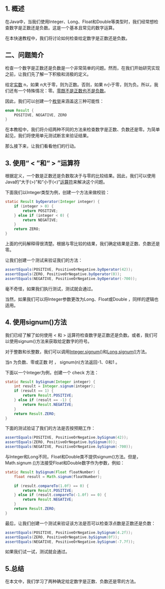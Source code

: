 ## 1. 概述

在Java中，当我们使用Integer、Long、Float和Double等类型时，我们经常想检查数字是正数还是负数。这是一个基本且常见的数字运算。

在本快速教程中，我们将讨论如何检查给定数字是正数还是负数。

## 二、问题简介

检查一个数字是正数还是负数是一个非常简单的问题。然而，在我们开始研究实现之前，让我们先了解一下积极和消极的定义。

给定[实数](https://en.wikipedia.org/wiki/Real_number) n，如果 n大于零，则为正数。否则，如果 n小于零，则为负。所以，我们还有一个特殊情况：零。[零既不是正数也不是负数](https://en.wikipedia.org/wiki/0)。

因此，我们可以创建一个[枚举](https://www.baeldung.com/a-guide-to-java-enums)来涵盖这三种可能性：

```java
enum Result {
    POSITIVE, NEGATIVE, ZERO
}

```

在本教程中，我们将介绍两种不同的方法来检查数字是正数、负数还是零。为简单起见，我们将使用单元测试断言来验证结果。

那么接下来，让我们看看他们的行动。

## 3. 使用“ < ”和“ > ”运算符

根据定义，一个数是正数还是负数取决于与零的比较结果。因此，我们可以使用Java的“大于(>)”和“小于(<)”[运算符](https://www.baeldung.com/java-operators)来解决这个问题。

下面我们以Integer类型为例，创建一个方法来做校验：

```java
static Result byOperator(Integer integer) {
    if (integer > 0) {
        return POSITIVE;
    } else if (integer < 0) {
        return NEGATIVE;
    }
    return ZERO;
}

```

上面的代码解释得很清楚。根据与零比较的结果，我们确定结果是正数、负数还是零。

让我们创建一个测试来验证我们的方法：

```java
assertEquals(POSITIVE, PositiveOrNegative.byOperator(42));
assertEquals(ZERO, PositiveOrNegative.byOperator(0));
assertEquals(NEGATIVE, PositiveOrNegative.byOperator(-700));
```

毫不奇怪，如果我们执行测试，测试就会通过。

当然，如果我们可以将Integer参数更改为Long、Float或Double ，同样的逻辑也适用。

## 4. 使用signum()方法

我们已经了解了如何使用 < 和 > 运算符检查数字是正数还是负数。或者，我们可以使用signum()方法来获取给定数字的符号。

对于整数和长整数，我们可以调用[Integer.signum()](https://docs.oracle.com/en/java/javase/11/docs/api/java.base/java/lang/Integer.html#signum(int))和[Long.signum()](https://docs.oracle.com/en/java/javase/11/docs/api/java.base/java/lang/Long.html#signum(long))方法。

当n 为负数、零或正数 时 ， signum(n)方法返回-1、0和1 。

下面以一个Integer为例，创建一个 check 方法：

```java
static Result bySignum(Integer integer) {
    int result = Integer.signum(integer);
    if (result == 1) {
        return Result.POSITIVE;
    } else if (result == -1) {
        return Result.NEGATIVE;
    }
    return Result.ZERO;
}
```

下面的测试验证了我们的方法是否按预期工作：

```java
assertEquals(POSITIVE, PositiveOrNegative.bySignum(42));
assertEquals(ZERO, PositiveOrNegative.bySignum(0));
assertEquals(NEGATIVE, PositiveOrNegative.bySignum(-700));
```

与Integer和Long不同，Float和Double类不提供signum()方法。但是，Math.signum [()](https://www.baeldung.com/java-lang-math#signum)方法接受Float和Double数字作为参数，例如：

```java
static Result bySignum(Float floatNumber) {
    float result = Math.signum(floatNumber);
   
    if (result.compareTo(1.0f) == 0) {
        return Result.POSITIVE;
    } else if (result.compareTo(-1.0f) == 0) {
        return Result.NEGATIVE;
    }
    return Result.ZERO;
}
```

最后，让我们创建一个测试来验证该方法是否可以检查浮点数是正数还是负数：

```java
assertEquals(POSITIVE, PositiveOrNegative.bySignum(4.2f));
assertEquals(ZERO, PositiveOrNegative.bySignum(0f));
assertEquals(NEGATIVE, PositiveOrNegative.bySignum(-7.7f));
```

如果我们试一试，测试就会通过。

## 5.总结

在本文中，我们学习了两种确定给定数字是正数、负数还是零的方法。